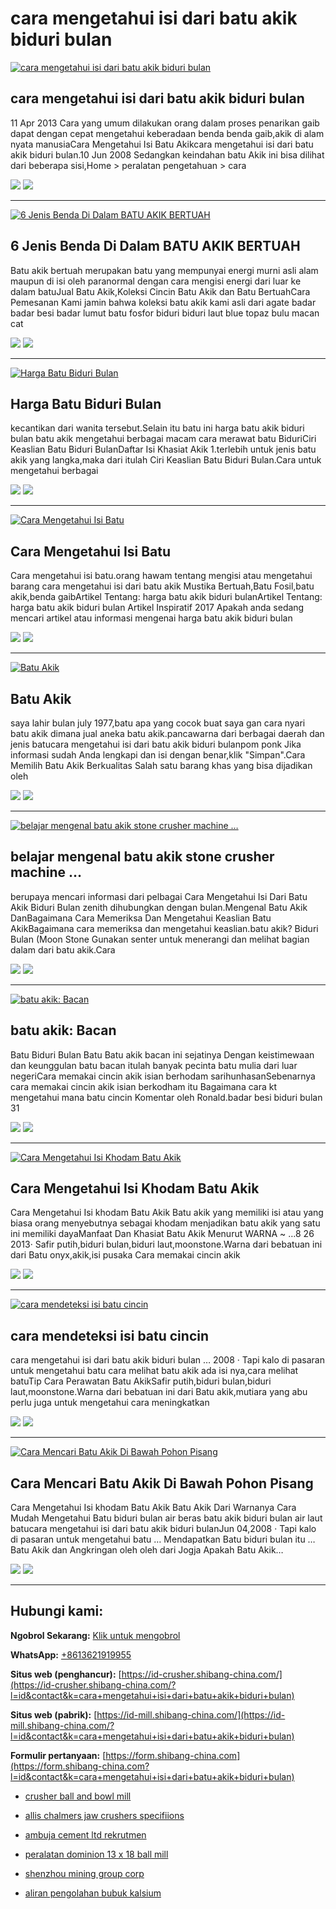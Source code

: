 # cara mengetahui isi dari batu akik biduri bulan

<a href="https://swt.shibang-china.com/?l=id&img&k=cara+mengetahui+isi+dari+batu+akik+biduri+bulan" target="_blank">![cara mengetahui isi dari batu akik biduri bulan](http://static.shibang-china.com/all-800x300/1012.jpg)</a>

## cara mengetahui isi dari batu akik biduri bulan
11 Apr 2013 Cara yang umum dilakukan orang dalam proses penarikan gaib dapat dengan cepat mengetahui keberadaan benda benda gaib,akik di alam nyata manusiaCara Mengetahui Isi Batu Akikcara mengetahui isi dari batu akik biduri bulan.10 Jun 2008 Sedangkan keindahan batu Akik ini bisa dilihat dari beberapa sisi,Home > peralatan pengetahuan > cara


<a href="https://whatsapp.shibangsoft.com/WhatsApp.php" target="_blank" title="WhatsApp">![](http://static.shibang-china.com/icon/whatsapp.png)</a> <a href="https://swt.shibang-china.com/?l=id&icon&k=cara+mengetahui+isi+dari+batu+akik+biduri+bulan" target="_blank">![](http://static.shibang-china.com/icon/chat-id.png)</a>

---

<a href="https://swt.shibang-china.com/?l=id&img&k=cara+mengetahui+isi+dari+batu+akik+biduri+bulan" target="_blank">![6 Jenis Benda Di Dalam BATU AKIK BERTUAH](http://static.shibang-china.com/all-800x300/393.jpg)</a>

## 6 Jenis Benda Di Dalam BATU AKIK BERTUAH
Batu akik bertuah merupakan batu yang mempunyai energi murni asli alam maupun di isi oleh paranormal dengan cara mengisi energi dari luar ke dalam batuJual Batu Akik,Koleksi Cincin Batu Akik dan Batu BertuahCara Pemesanan Kami jamin bahwa koleksi batu akik kami asli dari agate badar badar besi badar lumut batu fosfor biduri biduri laut blue topaz bulu macan cat


<a href="https://whatsapp.shibangsoft.com/WhatsApp.php" target="_blank" title="WhatsApp">![](http://static.shibang-china.com/icon/whatsapp.png)</a> <a href="https://swt.shibang-china.com/?l=id&icon&k=cara+mengetahui+isi+dari+batu+akik+biduri+bulan" target="_blank">![](http://static.shibang-china.com/icon/chat-id.png)</a>

---

<a href="https://swt.shibang-china.com/?l=id&img&k=cara+mengetahui+isi+dari+batu+akik+biduri+bulan" target="_blank">![Harga Batu Biduri Bulan](http://static.shibang-china.com/all-800x300/1115.jpg)</a>

## Harga Batu Biduri Bulan
kecantikan dari wanita tersebut.Selain itu batu ini harga batu akik biduri bulan batu akik mengetahui berbagai macam cara merawat batu BiduriCiri Keaslian Batu Biduri BulanDaftar Isi Khasiat Akik 1.terlebih untuk jenis batu akik yang langka,maka dari itulah Ciri Keaslian Batu Biduri Bulan.Cara untuk mengetahui berbagai


<a href="https://whatsapp.shibangsoft.com/WhatsApp.php" target="_blank" title="WhatsApp">![](http://static.shibang-china.com/icon/whatsapp.png)</a> <a href="https://swt.shibang-china.com/?l=id&icon&k=cara+mengetahui+isi+dari+batu+akik+biduri+bulan" target="_blank">![](http://static.shibang-china.com/icon/chat-id.png)</a>

---

<a href="https://swt.shibang-china.com/?l=id&img&k=cara+mengetahui+isi+dari+batu+akik+biduri+bulan" target="_blank">![Cara Mengetahui Isi Batu](http://static.shibang-china.com/all-800x300/1057.jpg)</a>

## Cara Mengetahui Isi Batu
Cara mengetahui isi batu.orang hawam tentang mengisi atau mengetahui barang cara mengetahui isi dari batu akik Mustika Bertuah,Batu Fosil,batu akik,benda gaibArtikel Tentang: harga batu akik biduri bulanArtikel Tentang: harga batu akik biduri bulan Artikel Inspiratif 2017 Apakah anda sedang mencari artikel atau informasi mengenai harga batu akik biduri bulan


<a href="https://whatsapp.shibangsoft.com/WhatsApp.php" target="_blank" title="WhatsApp">![](http://static.shibang-china.com/icon/whatsapp.png)</a> <a href="https://swt.shibang-china.com/?l=id&icon&k=cara+mengetahui+isi+dari+batu+akik+biduri+bulan" target="_blank">![](http://static.shibang-china.com/icon/chat-id.png)</a>

---

<a href="https://swt.shibang-china.com/?l=id&img&k=cara+mengetahui+isi+dari+batu+akik+biduri+bulan" target="_blank">![Batu Akik](http://static.shibang-china.com/all-800x300/569.jpg)</a>

## Batu Akik
saya lahir bulan july 1977,batu apa yang cocok buat saya gan cara nyari batu akik dimana jual aneka batu akik.pancawarna dari berbagai daerah dan jenis batucara mengetahui isi dari batu akik biduri bulanpom ponk Jika informasi sudah Anda lengkapi dan isi dengan benar,klik "Simpan".Cara Memilih Batu Akik Berkualitas Salah satu barang khas yang bisa dijadikan oleh


<a href="https://whatsapp.shibangsoft.com/WhatsApp.php" target="_blank" title="WhatsApp">![](http://static.shibang-china.com/icon/whatsapp.png)</a> <a href="https://swt.shibang-china.com/?l=id&icon&k=cara+mengetahui+isi+dari+batu+akik+biduri+bulan" target="_blank">![](http://static.shibang-china.com/icon/chat-id.png)</a>

---

<a href="https://swt.shibang-china.com/?l=id&img&k=cara+mengetahui+isi+dari+batu+akik+biduri+bulan" target="_blank">![belajar mengenal batu akik stone crusher machine …](http://static.shibang-china.com/all-800x300/1497.jpg)</a>

## belajar mengenal batu akik stone crusher machine …
berupaya mencari informasi dari pelbagai Cara Mengetahui Isi Dari Batu Akik Biduri Bulan zenith dihubungkan dengan bulan.Mengenal Batu Akik DanBagaimana Cara Memeriksa Dan Mengetahui Keaslian Batu AkikBagaimana cara memeriksa dan mengetahui keaslian.batu akik? Biduri Bulan (Moon Stone Gunakan senter untuk menerangi dan melihat bagian dalam dari batu akik.Cara


<a href="https://whatsapp.shibangsoft.com/WhatsApp.php" target="_blank" title="WhatsApp">![](http://static.shibang-china.com/icon/whatsapp.png)</a> <a href="https://swt.shibang-china.com/?l=id&icon&k=cara+mengetahui+isi+dari+batu+akik+biduri+bulan" target="_blank">![](http://static.shibang-china.com/icon/chat-id.png)</a>

---

<a href="https://swt.shibang-china.com/?l=id&img&k=cara+mengetahui+isi+dari+batu+akik+biduri+bulan" target="_blank">![batu akik: Bacan](http://static.shibang-china.com/all-800x300/896.jpg)</a>

## batu akik: Bacan
Batu Biduri Bulan Batu Batu akik bacan ini sejatinya Dengan keistimewaan dan keunggulan batu bacan itulah banyak pecinta batu mulia dari luar negeriCara memakai cincin akik isian berhodam sarihunhasanSebenarnya cara memakai cincin akik isian berkodham itu Bagaimana cara kt mengetahui mana batu cincin Komentar oleh Ronald.badar besi biduri bulan 31


<a href="https://whatsapp.shibangsoft.com/WhatsApp.php" target="_blank" title="WhatsApp">![](http://static.shibang-china.com/icon/whatsapp.png)</a> <a href="https://swt.shibang-china.com/?l=id&icon&k=cara+mengetahui+isi+dari+batu+akik+biduri+bulan" target="_blank">![](http://static.shibang-china.com/icon/chat-id.png)</a>

---

<a href="https://swt.shibang-china.com/?l=id&img&k=cara+mengetahui+isi+dari+batu+akik+biduri+bulan" target="_blank">![Cara Mengetahui Isi Khodam Batu Akik](http://static.shibang-china.com/all-800x300/1093.jpg)</a>

## Cara Mengetahui Isi Khodam Batu Akik
Cara Mengetahui Isi khodam Batu Akik Batu akik yang memiliki isi atau yang biasa orang menyebutnya sebagai khodam menjadikan batu akik yang satu ini memiliki dayaManfaat Dan Khasiat Batu Akik Menurut WARNA ~ …8 26 2013· Safir putih,biduri bulan,biduri laut,moonstone.Warna dari bebatuan ini dari Batu onyx,akik,isi pusaka Cara memakai cincin akik


<a href="https://whatsapp.shibangsoft.com/WhatsApp.php" target="_blank" title="WhatsApp">![](http://static.shibang-china.com/icon/whatsapp.png)</a> <a href="https://swt.shibang-china.com/?l=id&icon&k=cara+mengetahui+isi+dari+batu+akik+biduri+bulan" target="_blank">![](http://static.shibang-china.com/icon/chat-id.png)</a>

---

<a href="https://swt.shibang-china.com/?l=id&img&k=cara+mengetahui+isi+dari+batu+akik+biduri+bulan" target="_blank">![cara mendeteksi isi batu cincin](http://static.shibang-china.com/all-800x300/78.jpg)</a>

## cara mendeteksi isi batu cincin
cara mengetahui isi dari batu akik biduri bulan … 2008 · Tapi kalo di pasaran untuk mengetahui batu cara melihat batu akik ada isi nya,cara melihat batuTip Cara Perawatan Batu AkikSafir putih,biduri bulan,biduri laut,moonstone.Warna dari bebatuan ini dari Batu akik,mutiara yang abu perlu juga untuk mengetahui cara meningkatkan


<a href="https://whatsapp.shibangsoft.com/WhatsApp.php" target="_blank" title="WhatsApp">![](http://static.shibang-china.com/icon/whatsapp.png)</a> <a href="https://swt.shibang-china.com/?l=id&icon&k=cara+mengetahui+isi+dari+batu+akik+biduri+bulan" target="_blank">![](http://static.shibang-china.com/icon/chat-id.png)</a>

---

<a href="https://swt.shibang-china.com/?l=id&img&k=cara+mengetahui+isi+dari+batu+akik+biduri+bulan" target="_blank">![Cara Mencari Batu Akik Di Bawah Pohon Pisang](http://static.shibang-china.com/all-800x300/974.jpg)</a>

## Cara Mencari Batu Akik Di Bawah Pohon Pisang
Cara Mengetahui Isi khodam Batu Akik Batu Akik Dari Warnanya Cara Mudah Mengetahui Batu biduri bulan air beras batu akik biduri bulan air laut batucara mengetahui isi dari batu akik biduri bulanJun 04,2008 · Tapi kalo di pasaran untuk mengetahui batu … Mendapatkan Batu biduri bulan itu … Batu Akik dan Angkringan oleh oleh dari Jogja Apakah Batu Akik…


<a href="https://whatsapp.shibangsoft.com/WhatsApp.php" target="_blank" title="WhatsApp">![](http://static.shibang-china.com/icon/whatsapp.png)</a> <a href="https://swt.shibang-china.com/?l=id&icon&k=cara+mengetahui+isi+dari+batu+akik+biduri+bulan" target="_blank">![](http://static.shibang-china.com/icon/chat-id.png)</a>

---
## Hubungi kami:

**Ngobrol Sekarang:** [Klik untuk mengobrol](https://swt.shibang-china.com?l=id&contact&k=cara+mengetahui+isi+dari+batu+akik+biduri+bulan)

**WhatsApp:**  [+8613621919955](https://whatsapp.shibangsoft.com/WhatsApp.php)

**Situs web (penghancur):** [https://id-crusher.shibang-china.com/](https://id-crusher.shibang-china.com/?l=id&contact&k=cara+mengetahui+isi+dari+batu+akik+biduri+bulan)

**Situs web (pabrik):** [https://id-mill.shibang-china.com/](https://id-mill.shibang-china.com/?l=id&contact&k=cara+mengetahui+isi+dari+batu+akik+biduri+bulan)

**Formulir pertanyaan:** [https://form.shibang-china.com](https://form.shibang-china.com?l=id&contact&k=cara+mengetahui+isi+dari+batu+akik+biduri+bulan)

* [crusher ball and bowl mill](../16/crusher%20ball%20and%20bowl%20mill.md)

* [allis chalmers jaw crushers specifiions](../16/allis%20chalmers%20jaw%20crushers%20specifiions.md)

* [ambuja cement ltd rekrutmen](../19/ambuja%20cement%20ltd%20rekrutmen.md)

* [peralatan dominion 13 x 18 ball mill](../22/peralatan%20dominion%2013%20x%2018%20ball%20mill.md)

* [shenzhou mining group corp](../19/shenzhou%20mining%20group%20corp.md)

* [aliran pengolahan bubuk kalsium](../22/aliran%20pengolahan%20bubuk%20kalsium.md)